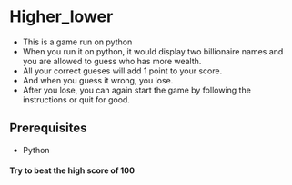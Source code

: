 # Higher_lower
* This is a game run on python
* When you run it on python, it would display two billionaire names and you are allowed to guess who has more wealth.
* All your correct gueses will add 1 point to your score.
* And when you guess it wrong, you lose.
* After you lose, you can again start the game by following the instructions or quit for good.
## Prerequisites
* Python
#### Try to beat the high score of 100
